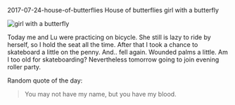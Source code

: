 2017-07-24-house-of-butterflies
House of butterflies
girl with a butterfly

![girl with a butterfly](/posts/2017-07-24-house-of-butterflies.jpg)

Today me and Lu were practicing on bicycle. She still is lazy to
ride by herself, so I hold the seat all the time. After that I took a chance to skateboard a little
on the penny. And.. fell again. Wounded palms a little. Am I too old for skateboarding?
Nevertheless tomorrow going to join evening roller party.

Random quote of the day:
> You may not have my name, but you have my blood.
